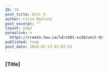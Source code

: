 ```yaml
---
ID: 74
post_title: Unit 9
author: Colin Madland
post_excerpt: ""
layout: page
permalink: >
  https://create.twu.ca/ldrs501-su18/unit-9/
published: true
post_date: 2018-02-23 01:07:23
---
```

### [Title]